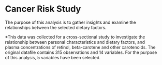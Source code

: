 # Cancer Risk Study

The purpose of this analysis is to gather insights and examine the relationships between the selected dietary factors.

*This data was collected for a cross-sectional study to investigate the relationship between personal characteristics and dietary factors, and plasma concentrations of retinol, beta-carotene and other carotenoids. The original datafile contains 315 observations and 14 variables. For the purpose of this analysis, 5 variables have been selected.
